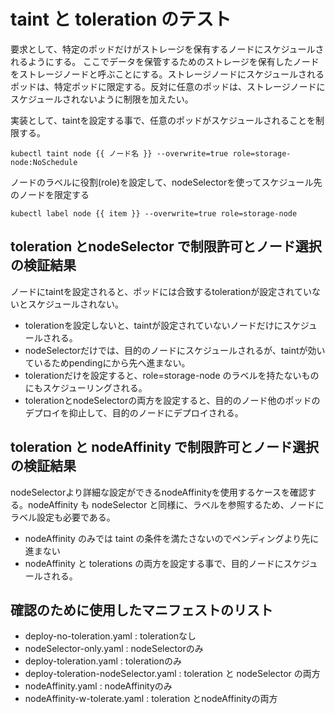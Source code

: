 # taint と toleration のテスト

要求として、特定のポッドだけがストレージを保有するノードにスケジュールされるようにする。
ここでデータを保管するためのストレージを保有したノードをストレージノードと呼ぶことにする。ストレージノードにスケジュールされるポッドは、特定ポッドに限定する。反対に任意のポッドは、ストレージノードにスケジュールされないように制限を加えたい。


実装として、taintを設定する事で、任意のポッドがスケジュールされることを制限する。

~~~
kubectl taint node {{ ノード名 }} --overwrite=true role=storage-node:NoSchedule
~~~

ノードのラベルに役割(role)を設定して、nodeSelectorを使ってスケジュール先のノードを限定する

~~~
kubectl label node {{ item }} --overwrite=true role=storage-node
~~~


## toleration とnodeSelector で制限許可とノード選択の検証結果

ノードにtaintを設定されると、ポッドには合致するtolerationが設定されていないとスケジュールされない。

* tolerationを設定しないと、taintが設定されていないノードだけにスケジュールされる。
* nodeSelectorだけでは、目的のノードにスケジュールされるが、taintが効いているためpendingにから先へ進まない。
* tolerationだけを設定すると、role=storage-node のラベルを持たないものにもスケジューリングされる。
* tolerationとnodeSelectorの両方を設定すると、目的のノード他のポッドのデプロイを抑止して、目的のノードにデプロイされる。

## toleration と nodeAffinity で制限許可とノード選択の検証結果

nodeSelectorより詳細な設定ができるnodeAffinityを使用するケースを確認する。nodeAffinity も nodeSelector と同様に、ラベルを参照するため、ノードにラベル設定も必要である。

* nodeAffinity のみでは taint の条件を満たさないのでペンディングより先に進まない
* nodeAffinity と tolerations の両方を設定する事で、目的ノードにスケジュールされる。



## 確認のために使用したマニフェストのリスト

* deploy-no-toleration.yaml : tolerationなし
* nodeSelector-only.yaml : nodeSelectorのみ 
* deploy-toleration.yaml : tolerationのみ
* deploy-toleration-nodeSelector.yaml : toleration と nodeSelector の両方
* nodeAffinity.yaml : nodeAffinityのみ
* nodeAffinity-w-tolerate.yaml : toleration とnodeAffinityの両方






